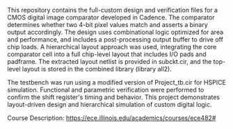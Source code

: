 This repository contains the full-custom design and verification files for a CMOS digital image comparator developed in Cadence. The comparator determines whether two 4-bit pixel values match and asserts a binary output accordingly. The design uses combinational logic optimized for area and performance, and includes a post-processing output buffer to drive off chip loads. A hierarchical layout approach was used, integrating the core comparator cell into a full chip-level layout that includes I/O pads and padframe. The extracted layout netlist is provided in subckt.cir, and the top-level layout is stored in the combined library (library all2).

The testbench was run using a modified version of Project_tb.cir for HSPICE simulation. Functional and parametric verification were performed to confirm the shift register's timing and behavior. This project demonstrates layout-driven design and hierarchical simulation of custom digital logic.

Course Description: https://ece.illinois.edu/academics/courses/ece482#  
